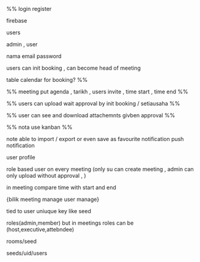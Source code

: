 %% login register

firebase 

users

admin , user


nama email password


users can  init booking , can become head of meeting

table calendar for booking? %%

%% meeting put agenda , tarikh , users invite , time start , time  end  %%



%% 
users can upload wait approval by  init booking / setiausaha %%

%% user can see and download attachemnts givben approval %%




%% nota use kanban
 %%


note able to import / export or even save as favourite
notification push notification



user profile



role based user on every meeting
(only su can create meeting , admin can only upload without approval , )

in meeting compare time with start and end

{bilik meeting manage
user manage}

tied to user  uniuque key like seed


roles(admin,member)
but in meetings roles can be (host,executive,attebndee)

rooms/seed

seeds/uid/users




